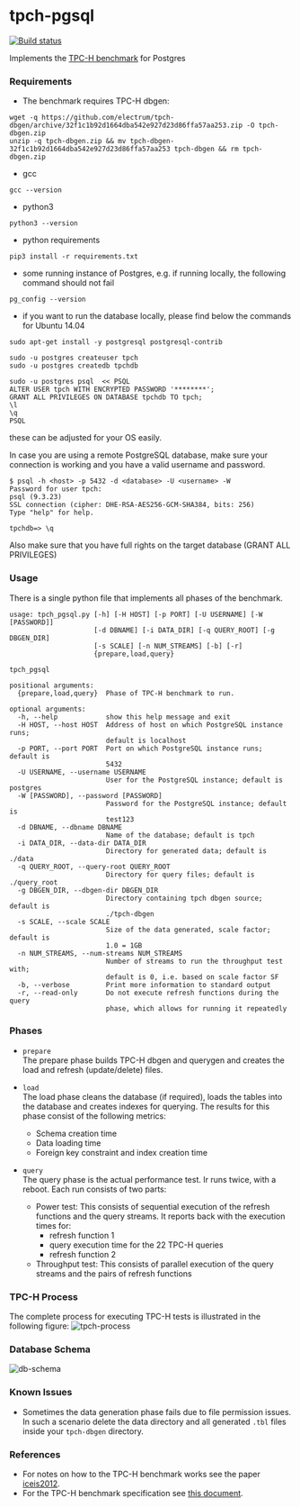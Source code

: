 # tpch-pgsql
[![Build status](https://travis-ci.org/Data-Science-Platform/tpch-pgsql.svg?branch=master)](https://travis-ci.org/Data-Science-Platform/tpch-pgsql)

Implements the [TPC-H benchmark](http://www.tpc.org/tpch/) for Postgres

### Requirements
* The benchmark requires TPC-H dbgen:
```
wget -q https://github.com/electrum/tpch-dbgen/archive/32f1c1b92d1664dba542e927d23d86ffa57aa253.zip -O tpch-dbgen.zip
unzip -q tpch-dbgen.zip && mv tpch-dbgen-32f1c1b92d1664dba542e927d23d86ffa57aa253 tpch-dbgen && rm tpch-dbgen.zip
```
* gcc

```
gcc --version
```

* python3

```
python3 --version
```

* python requirements

```
pip3 install -r requirements.txt
```

* some running instance of Postgres, e.g. if running locally, the following command should not fail

```
pg_config --version
```

* if you want to run the database locally, please find below the commands for Ubuntu 14.04
```
sudo apt-get install -y postgresql postgresql-contrib

sudo -u postgres createuser tpch
sudo -u postgres createdb tpchdb

sudo -u postgres psql  << PSQL
ALTER USER tpch WITH ENCRYPTED PASSWORD '********';
GRANT ALL PRIVILEGES ON DATABASE tpchdb TO tpch;
\l
\q
PSQL
```
these can be adjusted for your OS easily.

In case you are using a remote PostgreSQL database, make sure your connection is working and 
you have a valid username and password. 

```
$ psql -h <host> -p 5432 -d <database> -U <username> -W
Password for user tpch:
psql (9.3.23)
SSL connection (cipher: DHE-RSA-AES256-GCM-SHA384, bits: 256)
Type "help" for help.

tpchdb=> \q
```
Also make sure that you have full rights on the target database (GRANT ALL PRIVILEGES)

### Usage
There is a single python file that implements all phases of the benchmark.

```
usage: tpch_pgsql.py [-h] [-H HOST] [-p PORT] [-U USERNAME] [-W [PASSWORD]]
                     [-d DBNAME] [-i DATA_DIR] [-q QUERY_ROOT] [-g DBGEN_DIR]
                     [-s SCALE] [-n NUM_STREAMS] [-b] [-r]
                     {prepare,load,query}

tpch_pgsql

positional arguments:
  {prepare,load,query}  Phase of TPC-H benchmark to run.

optional arguments:
  -h, --help            show this help message and exit
  -H HOST, --host HOST  Address of host on which PostgreSQL instance runs;
                        default is localhost
  -p PORT, --port PORT  Port on which PostgreSQL instance runs; default is
                        5432
  -U USERNAME, --username USERNAME
                        User for the PostgreSQL instance; default is postgres
  -W [PASSWORD], --password [PASSWORD]
                        Password for the PostgreSQL instance; default is
                        test123
  -d DBNAME, --dbname DBNAME
                        Name of the database; default is tpch
  -i DATA_DIR, --data-dir DATA_DIR
                        Directory for generated data; default is ./data
  -q QUERY_ROOT, --query-root QUERY_ROOT
                        Directory for query files; default is ./query_root
  -g DBGEN_DIR, --dbgen-dir DBGEN_DIR
                        Directory containing tpch dbgen source; default is
                        ./tpch-dbgen
  -s SCALE, --scale SCALE
                        Size of the data generated, scale factor; default is
                        1.0 = 1GB
  -n NUM_STREAMS, --num-streams NUM_STREAMS
                        Number of streams to run the throughput test with;
                        default is 0, i.e. based on scale factor SF
  -b, --verbose         Print more information to standard output
  -r, --read-only       Do not execute refresh functions during the query
                        phase, which allows for running it repeatedly
```

### Phases
* `prepare`  
The prepare phase builds TPC-H dbgen and querygen and creates the load and refresh (update/delete) files. 

* `load`  
The load phase cleans the database (if required), loads the tables into the database and 
creates indexes for querying. The results for this phase consist of the following metrics:
    * Schema creation time
    * Data loading time
    * Foreign key constraint and index creation time

* `query`  
The query phase is the actual performance test. Ir runs twice, with a reboot.
Each run consists of two parts:
    * Power test: This consists of sequential execution of the refresh functions and the query streams. It reports back with the execution times for:
        * refresh function 1
        * query execution time for the 22 TPC-H queries
        * refresh function 2
    * Throughput test: This consists of parallel execution of the query streams and the pairs of refresh functions

### TPC-H Process
The complete process for executing TPC-H tests is illustrated in the following figure:
![tpch-process](images/tpch_process.png "TPC-H Benchmark Process")

### Database Schema
![db-schema](images/TPC-H_Datamodel.png "TPC-H Database Schema")

### Known Issues
* Sometimes the data generation phase fails due to file permission issues. In such a scenario delete the data directory and all generated `.tbl` files inside your `tpch-dbgen` directory.

### References

* For notes on how to the TPC-H benchmark works see the paper [iceis2012](https://github.com/Data-Science-Platform/tpch-pgsql/blob/master/iceis2012.pdf).
* For the TPC-H benchmark specification see [this document](http://www.tpc.org/tpc_documents_current_versions/pdf/tpc-h_v2.17.3.pdf).
